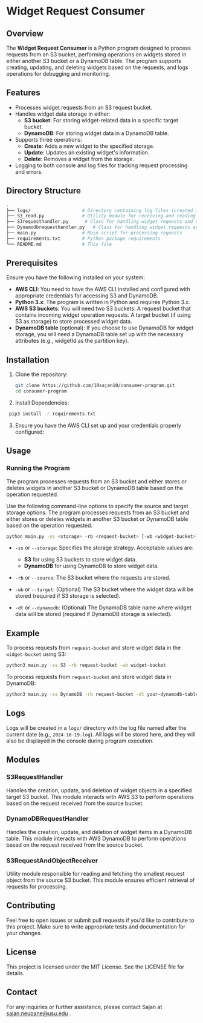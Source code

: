 # Widget Request Consumer

## Overview
The **Widget Request Consumer** is a Python program designed to process requests from an S3 bucket, performing operations on widgets stored in either another S3 bucket or a DynamoDB table. The program supports creating, updating, and deleting widgets based on the requests, and logs operations for debugging and monitoring.

## Features
- Processes widget requests from an S3 request bucket.
- Handles widget data storage in either:
  - **S3 bucket**: For storing widget-related data in a specific target bucket.
  - **DynamoDB**: For storing widget data in a DynamoDB table.
- Supports three operations:
  - **Create**: Adds a new widget to the specified storage.
  - **Update**: Updates an existing widget's information.
  - **Delete**: Removes a widget from the storage.
- Logging to both console and log files for tracking request processing and errors.
  
## Directory Structure
```bash
.
├── logs/                   # Directory containing log files (created automatically)
├── S3_read.py              # Utility module for receiving and reading requests from S3
├── S3requesthandler.py      # Class for handling widget requests and storing data in S3
├── Dynamodbrequesthandler.py   # Class for handling widget requests and storing data in DynamoDB
├── main.py                 # Main script for processing requests
├── requirements.txt        # Python package requirements
└── README.md               # This file
```
## Prerequisites

Ensure you have the following installed on your system:

- **AWS CLI**: You need to have the AWS CLI installed and configured with appropriate credentials for accessing S3 and DynamoDB.
- **Python 3.x**: The program is written in Python and requires Python 3.x.
- **AWS S3 buckets**: You will need two S3 buckets:
    A request bucket that contains incoming widget operation requests.
    A target bucket (if using S3 as storage) to store processed widget data.
- **DynamoDB table** (optional): If you choose to use DynamoDB for widget storage, you will need a DynamoDB table set up with the necessary attributes (e.g., widgetId as the partition key).

## Installation

1. Clone the repository:

   ```bash
   git clone https://github.com/10sajan10/consumer-program.git
   cd consumer-program
   ```
2. Install Dependencies:

  ```bash
   pip3 install -r requirements.txt
   ```

3. Ensure you have the AWS CLI set up and your credentials properly configured:

## Usage
### Running the Program
The program processes requests from an S3 bucket and either stores or deletes widgets in another S3 bucket or DynamoDB table based on the operation requested.

Use the following command-line options to specify the source and target storage options:
The program processes requests from an S3 bucket and either stores or deletes widgets in another S3 bucket or DynamoDB table based on the operation requested.

```bash
python main.py -ss <storage> -rb <request-bucket> [-wb <widget-bucket>] [-dt <dynamodb-table>]
```
- `-ss` or `--storage`: Specifies the storage strategy. Acceptable values are:
  - **S3** for using S3 buckets to store widget data.
  - **DynamoDB** for using DynamoDB to store widget data.
  
- `-rb` or `--source`: The S3 bucket where the requests are stored.

- `-wb` or `--target`: (Optional) The S3 bucket where the widget data will be stored (required if S3 storage is selected).

- `-dt` or `--dynamodb`: (Optional) The DynamoDB table name where widget data will be stored (required if DynamoDB storage is selected).

## Example

To process requests from `request-bucket` and store widget data in the `widget-bucket` using S3:

```bash
python3 main.py -ss S3 -rb request-bucket -wb widget-bucket
```

To process requests from `request-bucket` and store widget data in DynamoDB:
```bash
python3 main.py -ss DynamoDB -rb request-bucket -dt your-dynamodb-table
```
## Logs
Logs will be created in a `logs/` directory with the log file named after the current date (e.g., `2024-10-19.log`). All logs will be stored here, and they will also be displayed in the console during program execution.

## Modules
### S3RequestHandler
Handles the creation, update, and deletion of widget objects in a specified target S3 bucket. This module interacts with AWS S3 to perform operations based on the request received from the source bucket.

### DynamoDBRequestHandler
Handles the creation, update, and deletion of widget items in a DynamoDB table. This module interacts with AWS DynamoDB to perform operations based on the request received from the source bucket.

### S3RequestAndObjectReceiver
Utility module responsible for reading and fetching the smallest request object from the source S3 bucket. This module ensures efficient retrieval of requests for processing.

## Contributing
Feel free to open issues or submit pull requests if you'd like to contribute to this project. Make sure to write appropriate tests and documentation for your changes.

## License
This project is licensed under the MIT License. See the LICENSE file for details.

## Contact
For any inquiries or further assistance, please contact Sajan at sajan.neupane@usu.edu .

